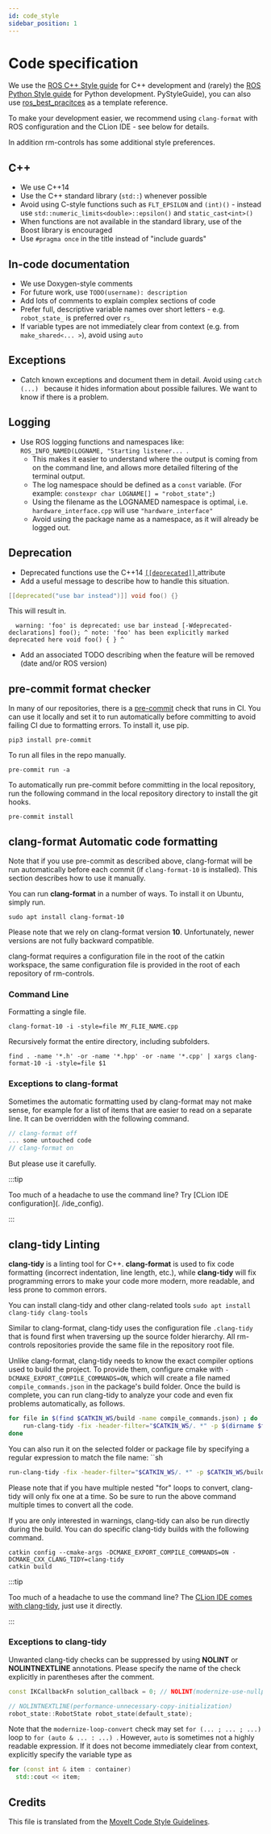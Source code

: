 ```yaml
---
id: code_style
sidebar_position: 1
---
```


# Code specification

We use the [ROS C++ Style guide](http://wiki.ros.org/CppStyleGuide) for C++ development and (rarely) the [ROS Python Style guide](http://wiki.ros.org/) for Python development. PyStyleGuide), you can also use [ros_best_pracitces](https://github.com/leggedrobotics/ros_best_practices) as a template reference.

To make your development easier, we recommend using ``clang-format`` with ROS configuration and the CLion IDE - see below for details.

In addition rm-controls has some additional style preferences.

## C++

 - We use C++14
 - Use the C++ standard library (``std::``) whenever possible 
 - Avoid using C-style functions such as ``FLT_EPSILON`` and ``(int)()`` - instead use ``std::numeric_limits<double>::epsilon()`` and ``static_cast<int>()``
 - When functions are not available in the standard library, use of the Boost library is encouraged
 - Use ``#pragma once`` in the title instead of "include guards"

## In-code documentation

 - We use Doxygen-style comments
 - For future work, use ``TODO(username): description``
 - Add lots of comments to explain complex sections of code
 - Prefer full, descriptive variable names over short letters - e.g. ``robot_state_`` is preferred over ``rs_``
 - If variable types are not immediately clear from context (e.g. from ``make_shared<... >``), avoid using ``auto``

## Exceptions
 - Catch known exceptions and document them in detail. Avoid using ``catch (...) `` because it hides information about possible failures. We want to know if there is a problem.

## Logging

 - Use ROS logging functions and namespaces like: ``ROS_INFO_NAMED(LOGNAME, "Starting listener... ``.
   - This makes it easier to understand where the output is coming from on the command line, and allows more detailed filtering of the terminal output.
   - The log namespace should be defined as a ``const`` variable. (For example: ``constexpr char LOGNAME[] = "robot_state";``)
   - Using the filename as the LOGNAMED namespace is optimal, i.e. ``hardware_interface.cpp`` will use ``"hardware_interface"``
   - Avoid using the package name as a namespace, as it will already be logged out.

## Deprecation

 - Deprecated functions use the C++14 [ ``[[deprecated]]`` ](https://en.cppreference.com/w/cpp/language/attributes/deprecated) attribute
 - Add a useful message to describe how to handle this situation.

```cpp
[[deprecated("use bar instead")]] void foo() {}
```

This will result in.

      warning: 'foo' is deprecated: use bar instead [-Wdeprecated-declarations] foo(); ^ note: 'foo' has been explicitly marked deprecated here void foo() { } ^

 - Add an associated TODO describing when the feature will be removed (date and/or ROS version)


## pre-commit format checker

In many of our repositories, there is a [pre-commit](https://pre-commit.com/) check that runs in CI.
You can use it locally and set it to run automatically before committing to avoid failing CI due to formatting errors.
To install it, use pip.

    pip3 install pre-commit

To run all files in the repo manually.

    pre-commit run -a

To automatically run pre-commit before committing in the local repository, run the following command in the local repository directory to install the git hooks.

    pre-commit install

## clang-format Automatic code formatting

Note that if you use pre-commit as described above, clang-format will be run automatically before each commit (if `clang-format-10` is installed). This section describes how to use it manually.

You can run **clang-format** in a number of ways. To install it on Ubuntu, simply run.

    sudo apt install clang-format-10

Please note that we rely on clang-format version **10**. Unfortunately, newer versions are not fully backward compatible.

clang-format requires a configuration file in the root of the catkin workspace, the same configuration file is provided in the root of each repository of rm-controls.

### Command Line

Formatting a single file.

    clang-format-10 -i -style=file MY_FLIE_NAME.cpp

Recursively format the entire directory, including subfolders.

    find . -name '*.h' -or -name '*.hpp' -or -name '*.cpp' | xargs clang-format-10 -i -style=file $1

### Exceptions to clang-format

Sometimes the automatic formatting used by clang-format may not make sense, for example for a list of items that are easier to read on a separate line. It can be overridden with the following command.

```cpp
// clang-format off
... some untouched code
// clang-format on
```

But please use it carefully.

:::tip

Too much of a headache to use the command line? Try [CLion IDE configuration](. /ide_config).

:::

## clang-tidy Linting

**clang-tidy** is a linting tool for C++. **clang-format** is used to fix code formatting
(incorrect indentation, line length, etc.), while **clang-tidy** will fix programming errors to make your code
more modern, more readable, and less prone to common errors.

You can install clang-tidy and other clang-related tools
`sudo apt install clang-tidy clang-tools`

Similar to clang-format, clang-tidy uses the configuration file `.clang-tidy` that is found first when traversing up the source folder hierarchy. All rm-controls repositories provide the same file in the repository root file.

Unlike clang-format, clang-tidy needs to know the exact compiler options used to build the project. To provide them, configure cmake with `-DCMAKE_EXPORT_COMPILE_COMMANDS=ON`, which will create a file named `compile_commands.json` in the package's build folder. Once the build is complete, you can run clang-tidy to analyze your code and even fix problems automatically, as follows.

```sh
for file in $(find $CATKIN_WS/build -name compile_commands.json) ; do
	run-clang-tidy -fix -header-filter="$CATKIN_WS/. *" -p $(dirname $file)
done
```
You can also run it on the selected folder or package file by specifying a regular expression to match the file name: ``sh
```sh
run-clang-tidy -fix -header-filter="$CATKIN_WS/. *" -p $CATKIN_WS/build/rm_hw rm_hw
```

Please note that if you have multiple nested "for" loops to convert, clang-tidy
will only fix one at a time. So be sure to run the above command multiple times to convert all the code.

If you are only interested in warnings, clang-tidy can also be run directly during the build.
You can do specific clang-tidy builds with the following command.
```
catkin config --cmake-args -DCMAKE_EXPORT_COMPILE_COMMANDS=ON -DCMAKE_CXX_CLANG_TIDY=clang-tidy
catkin build
```

:::tip

Too much of a headache to use the command line? The [CLion IDE comes with clang-tidy](https://www.jetbrains.com/help/clion/clang-tidy-checks-support.html), just use it directly.

:::

### Exceptions to clang-tidy

Unwanted clang-tidy checks can be suppressed by using **NOLINT** or **NOLINTNEXTLINE** annotations. Please specify the name of the check explicitly in parentheses after the comment.

```cpp
const IKCallbackFn solution_callback = 0; // NOLINT(modernize-use-nullptr)

// NOLINTNEXTLINE(performance-unnecessary-copy-initialization)
robot_state::RobotState robot_state(default_state);
```

Note that the `modernize-loop-convert` check may set `for (... ; ... ; ...) ` loop to `for (auto & ... : ...) `.
However, `auto` is sometimes not a highly readable expression.
If it does not become immediately clear from context, explicitly specify the variable type as

```cpp
for (const int & item : container)
  std::cout << item;
```

## Credits
This file is translated from the [MoveIt Code Style Guidelines](https://moveit.ros.org/documentation/contributing/code/).
